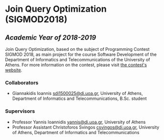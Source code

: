 # Join Query Optimization (SIGMOD2018)

## _Academic Year of 2018-2019_

Join Query Optimization, based on the subject of Programming Contest SIGMOD 2018, as main project for the course Software Development of the Department of Informatics and Telecommunications of the University of Athens. For more information on the contest, please visit [the contest's website](http://sigmod18contest.db.in.tum.de/index.shtml).

### Collaborators

* Giannakidis Ioannis <sdi1500025@di.uoa.gr>, University of Athens, Department of Informatics and Telecommunications, B.Sc. student

### Supervisors

* Professor Yannis Ioannidis <yannis@di.uoa.gr>, University of Athens
* Professor Assistant Christoforos Svingos <csvingos@di.uoa.gr>, University of Athens, Department of Informatics and Telecommunications
